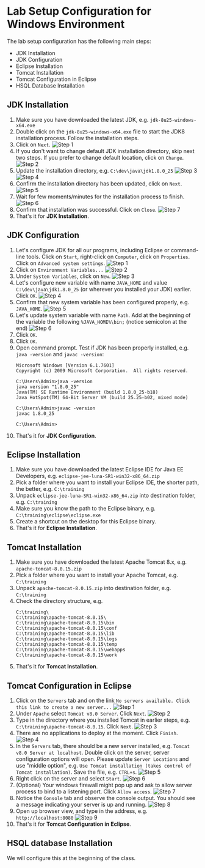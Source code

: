 # Lab Setup Configuration for Windows Environment

The lab setup configuration has the following main steps:
* JDK Installation
* JDK Configuration
* Eclipse Installation
* Tomcat Installation
* Tomcat Configuration in Eclipse
* HSQL Database Installation


## JDK Installation
1. Make sure you have downloaded the latest JDK, e.g. `jdk-8u25-windows-x64.exe`
2. Double click on the `jdk-8u25-windows-x64.exe` file to start the JDK8 installation process. Follow the installation steps.
3. Click on `Next`.
  ![Step 1](https://raw.github.com/javaclinic/lab-setup-spring/master/screenshots/windows_java_01.png)
4. If you don't want to change default JDK installation directory, skip next two steps. If you prefer to change default location, click on `Change`.
  ![Step 2](https://raw.github.com/javaclinic/lab-setup-spring/master/screenshots/windows_java_02.png)
5. Update the installation directory, e.g. `C:\dev\java\jdk1.8.0_25`
  ![Step 3](https://raw.github.com/javaclinic/lab-setup-spring/master/screenshots/windows_java_03.png)
  ![Step 4](https://raw.github.com/javaclinic/lab-setup-spring/master/screenshots/windows_java_04.png)
6. Confirm the installation directory has been updated, click on `Next`.
  ![Step 5](https://raw.github.com/javaclinic/lab-setup-spring/master/screenshots/windows_java_05.png)
7. Wait for few moments/minutes for the installation process to finish.
  ![Step 6](https://raw.github.com/javaclinic/lab-setup-spring/master/screenshots/windows_java_06.png)
8. Confirm that installation was successful. Click on `Close`.
  ![Step 7](https://raw.github.com/javaclinic/lab-setup-spring/master/screenshots/windows_java_07.png)
9. That's it for **JDK Installation**.


## JDK Configuration
1. Let's configure JDK for all our programs, including Eclipse or command-line tools. Click on `Start`, right-click on `Computer`, click on `Properties`. Click on `Advanced system settings`.
  ![Step 1](https://raw.github.com/javaclinic/lab-setup-spring/master/screenshots/windows_java_config_01.png)
2. Click on `Environment Variables...`
  ![Step 2](https://raw.github.com/javaclinic/lab-setup-spring/master/screenshots/java_config_02.png)
3. Under `System Variables`, click on `New`.
  ![Step 3](https://raw.github.com/javaclinic/lab-setup-spring/master/screenshots/windows_java_config_03.png)
4. Let's configure new variable with name `JAVA_HOME` and value `C:\dev\java\jdk1.8.0_25` (or wherever you installed your JDK) earlier. Click `OK`.
  ![Step 4](https://raw.github.com/javaclinic/lab-setup-spring/master/screenshots/windows_java_config_04.png)
5. Confirm that new system variable has been configured properly, e.g. `JAVA_HOME`.
  ![Step 5](https://raw.github.com/javaclinic/lab-setup-spring/master/screenshots/windows_java_config_05.png)
6. Let's update system variable with name `Path`. Add at the beginning of the variable the following `%JAVA_HOME%\bin;` (notice semicolon at the end)
  ![Step 6](https://raw.github.com/javaclinic/lab-setup-spring/master/screenshots/windows_java_config_06.png)
7. Click `OK`.
8. Click `OK`.
9. Open command prompt. Test if JDK has been properly installed, e.g. `java -version` and `javac -version`:
    ```
    Microsoft Windows [Version 6.1.7601]
    Copyright (c) 2009 Microsoft Corporation.  All rights reserved.
    
    C:\Users\Admin>java -version
    java version "1.8.0_25"
    Java(TM) SE Runtime Environment (build 1.8.0_25-b18)
    Java HotSpot(TM) 64-Bit Server VM (build 25.25-b02, mixed mode)
    
    C:\Users\Admin>javac -version
    javac 1.8.0_25
    
    C:\Users\Admin>
    ```
10. That's it for **JDK Configuration**.


## Eclipse Installation
1. Make sure you have downloaded the latest Eclipse IDE for Java EE Developers, e.g. `eclipse-jee-luna-SR1-win32-x86_64.zip`
2. Pick a folder where you want to install your Eclipse IDE, the shorter path, the better, e.g. `C:\training`
3. Unpack `eclipse-jee-luna-SR1-win32-x86_64.zip` into destination folder, e.g. `C:\training`
4. Make sure you know the path to the Eclipse binary, e.g. `C:\training\eclipse\eclipse.exe`
5. Create a shortcut on the desktop for this Eclipse binary.
6. That's it for **Eclipse Installation**.


## Tomcat Installation
1. Make sure you have downloaded the latest Apache Tomcat 8.x, e.g. `apache-tomcat-8.0.15.zip`
2. Pick a folder where you want to install your Apache Tomcat, e.g. `C:\training`
3. Unpack `apache-tomcat-8.0.15.zip` into destination folder, e.g. `C:\training`
4. Check the directory structure, e.g. 
    ```
    C:\training\
    C:\training\apache-tomcat-8.0.15\
    C:\training\apache-tomcat-8.0.15\bin
    C:\training\apache-tomcat-8.0.15\conf
    C:\training\apache-tomcat-8.0.15\lib
    C:\training\apache-tomcat-8.0.15\logs
    C:\training\apache-tomcat-8.0.15\temp
    C:\training\apache-tomcat-8.0.15\webapps
    C:\training\apache-tomcat-8.0.15\work
    ```
5. That's it for **Tomcat Installation**.

## Tomcat Configuration in Eclipse
1. Click on the `Servers` tab and on the link `No servers available. Click this link to create a new server...`
  ![Step 1](https://raw.github.com/javaclinic/lab-setup-spring/master/screenshots/windows_eclipse_tomcat_configuration_01.png)
2. Under `Apache` select `Tomcat v8.0 Server`. Click `Next`.
  ![Step 2](https://raw.github.com/javaclinic/lab-setup-spring/master/screenshots/eclipse_tomcat_configuration_02.png)
3. Type in the directory where you installed Tomcat in earlier steps, e.g. `C:\training\apache-tomcat-8.0.15`. Click `Next`.
  ![Step 3](https://raw.github.com/javaclinic/lab-setup-spring/master/screenshots/windows_eclipse_tomcat_configuration_03.png)
4. There are no applications to deploy at the moment. Click `Finish`.
  ![Step 4](https://raw.github.com/javaclinic/lab-setup-spring/master/screenshots/windows_eclipse_tomcat_configuration_04.png)
5. In the `Servers` tab, there should be a new server installed, e.g. `Tomcat v8.0 Server at localhost`. Double click on the server, server configuration options will open. Please update `Server Locations` and use "middle option", e.g. `Use Tomcat installation (takes control of Tomcat installation)`. Save the file, e.g. `CTRL+s`.
  ![Step 5](https://raw.github.com/javaclinic/lab-setup-spring/master/screenshots/windows_eclipse_tomcat_configuration_05.png)
6. Right click on the server and select `Start`.
    ![Step 6](https://raw.github.com/javaclinic/lab-setup-spring/master/screenshots/windows_eclipse_tomcat_configuration_06.png)
7. (Optional) Your windows firewall might pop up and ask to allow server process to bind to a listening port. Click `Allow access`.
  ![Step 7](https://raw.github.com/javaclinic/lab-setup-spring/master/screenshots/windows_eclipse_tomcat_configuration_07.png)
8. Notice the `Console` tab and observe the console output. You should see a message indicating your server is up and running.
  ![Step 8](https://raw.github.com/javaclinic/lab-setup-spring/master/screenshots/windows_eclipse_tomcat_configuration_08.png)
9. Open up browser view, and type in the address, e.g. `http://localhost:8080`
  ![Step 9](https://raw.github.com/javaclinic/lab-setup-spring/master/screenshots/windows_eclipse_tomcat_configuration_09.png)
10. That's it for **Tomcat Configuration in Eclipse**.


## HSQL database Installation
We will configure this at the beginning of the class.

